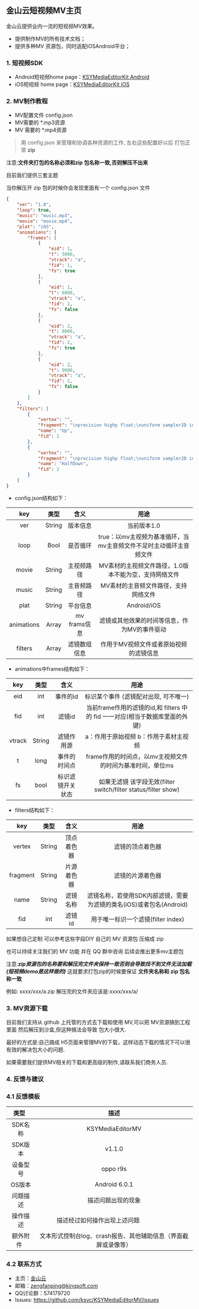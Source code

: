 ## 金山云短视频MV主页
金山云提供业内一流的短视频MV效果。

* 提供制作MV的所有技术文档；
* 提供多种MV 资源包，同时适配iOSAndroid平台；


### 1. 短视频SDK
* Android短视频home page：[KSYMediaEditorKit Android][android]
* iOS短视频 home page：[KSYMediaEditorKit iOS][iOS]


[android]:https://github.com/ksvc/KSYMediaEditorKit_Android
[iOS]:https://github.com/ksvc/KSYMediaEditorKit_iOS

### 2. MV制作教程

* MV配置文件 config.json
* MV需要的 *.mp3资源
* MV 需要的 *.mp4资源

> 用 config.json 来管理和协调各种资源的工作, 左右这些配置好以后 打包正常 __zip__

注意:**文件夹打包的名称必须和zip 包名称一致,否则解压不出来** 


目前我们提供三套主题  

当你解压开 zip 包的时候你会发现里面有一个 config.json 文件

``` json
{
    "ver": "1.0", 
    "loop": true,
    "music": "music.mp3",
    "movie": "movie.mp4",
    "plat": "iOS",
    "animations": {
        "frames": [
            {
                "eid": 1,
                "t": 5000,
                "vtrack": "a",
                "fid": 1,
                "fs": true
            },
            {
                "eid": 1,
                "t": 6000,
                "vtrack": "a",
                "fid": 1,
                "fs": false
            },
            {
                "eid": 2,
                "t": 8000,
                "vtrack": "a",
                "fid": 2,
                "fs": true
            },
            {
                "eid": 2,
                "t": 9000,
                "vtrack": "a",
                "fid": 2,
                "fs": false
            }
        ]
    },
    "filters": [
        {
            "vertex": "",
            "fragment": "\nprecision highp float;\nuniform sampler2D inputImageTexture;\nvarying vec2 textureCoordinate;\nuniform float timeInfo;\nvoid main()\n{\nvec2 newcoor = textureCoordinate;\nfloat timediff = 1.0 - timeInfo;\nif (textureCoordinate.y > timediff){\nnewcoor.y = textureCoordinate.y - timediff;\n}else{\nnewcoor.y = 1.0 - (timediff - textureCoordinate.y);\n}\nvec4 video = texture2D(inputImageTexture, newcoor);\ngl_FragColor = video;\n} ",
            "name": "Up",
            "fid": 1
        },
        {
            "vertex": "",
            "fragment": "\nprecision highp float;\nuniform sampler2D inputImageTexture;\nvarying vec2 textureCoordinate;\nuniform float timeInfo;\nvoid main()\n{\nvec2 newcoor = textureCoordinate;\nif (textureCoordinate.y > timeInfo){\nnewcoor.y = textureCoordinate.y - timeInfo;\n}\nif (textureCoordinate.y > 0.5){\nnewcoor.y = textureCoordinate.y - 0.5;\n}\nvec4 video = texture2D(inputImageTexture, newcoor);\ngl_FragColor = video;\n} ",
            "name": "HalfDown",
            "fid": 2
        }
    ]
}
```

* config.json结构如下：

|key|类型|含义|用途|
|:----:|:------:|:------:|:------:|
|ver|String|版本信息|当前版本1.0|
|loop|Bool|是否循环|true：以mv主视频为基准循环，当mv主音频文件不足时主动循环主音频文件|
|movie |String|主视频路径|MV素材的主视频文件路径，1.0版本不能为空，支持网络文件|
|music|String|主音频路径|MV素材的主音频文件路径，支持网络文件|    
|plat|String|平台信息|Android/iOS|
|animations|Array|mv frams信息|滤镜或其他效果的时间等信息，作为MV的事件驱动|
|filters|Array|滤镜数组信息|作用于MV视频文件或者原始视频的滤镜信息|  

* animations中frames结构如下：

|key|类型|含义|用途|
|:----:|:------:|:------:|:------:|
|eid|int|事件的id| 标识某个事件 (滤镜配对出现, 可不唯一)|
|fid|int|滤镜id|当前frame作用的滤镜的id,和 filters 中的 fid 一一对应(相当于数据库里面的外键)|
|vtrack|String|滤镜作用源|a：作用于原始视频  b：作用于素材主视频|
|t |long|事件的时间点|frame作用的时间点，以mv主视频文件的时间为基准时间，单位ms|  
|fs |bool|标识滤镜开关状态|如果无滤镜 该字段无效(filter switch/filter status/filter show)|  

* filters结构如下：

|key|类型|含义|用途|
|:----:|:------:|:------:|:------:|
|vertex|String|顶点着色器|滤镜的顶点着色器|
|fragment|String|片源着色器|滤镜的片源着色器|
|name|String|滤镜名称| 滤镜名称，若使用SDK内部滤镜，需要为滤镜的类名(iOS)或者包名(Android)|  
|fid|int|滤镜id|用于唯一标识一个滤镜(filter index)|  

如果想自己定制 可以参考这些字段DIY 自己的 MV 资源包 压缩成 zip


也可以持续关注我们的 MV 功能 并在 QQ 群中咨询 后续会推出更多mv主题包

注意:__*zip资源包的名称要和解压完文件夹保持一致否则会导致找不到文件无法加载(短视频demo是这样做的)*__ 这就要求打包zip的时候要保证 __文件夹名称和 zip 包名称一致__


例如: xxxx/xxx/a.zip  解压完的文件夹应该是:xxxx/xxx/a/


### 3. MV资源下载

目前我们支持从 github 上托管的方式去下载和使用 MV,可以把 MV资源搞到工程里面 然后解压到沙盒,但这种搞法会导致 包大小很大.

最好的方式是:自己搞成 H5页面来管理MV的下载，这样动态下载的情况下可以很有效的解决包大小的问题.

如果需要我们提供MV相关的下载和更高级的制作,请联系我们商务人员.


### 4. 反馈与建议
### 4.1 反馈模板  

| 类型    | 描述|
| :---: | :---:| 
|SDK名称|KSYMediaEditorMV|
| SDK版本 | v1.1.0|
| 设备型号  | oppo r9s  |
| OS版本  | Android 6.0.1 |
| 问题描述  | 描述问题出现的现象  |
| 操作描述  | 描述经过如何操作出现上述问题                     |
| 额外附件   | 文本形式控制台log、crash报告、其他辅助信息（界面截屏或录像等） |

### 4.2 联系方式
- 主页：[金山云](http://www.ksyun.com/)
- 邮箱：<zengfanping@kingsoft.com>
- QQ讨论群：574179720
- Issues: <https://github.com/ksvc/KSYMediaEditorMV/issues>
